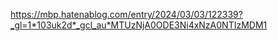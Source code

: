 https://mbp.hatenablog.com/entry/2024/03/03/122339?_gl=1*103uk2d*_gcl_au*MTUzNjA0ODE3Ni4xNzA0NTIzMDM1
